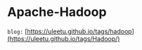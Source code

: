 # Apache-Hadoop

`blog:` [https://uleetu.github.io/tags/hadoop](https://uleetu.github.io/tags/Hadoop/)
